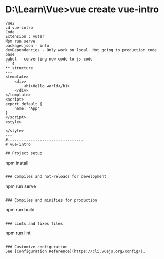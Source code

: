 # D:\Learn\Vue>vue create vue-intro
```
Vue2
cd vue-intro
Code .
Extension : vuter 
Npm run serve
package.json - info
devDependencies - Only work on local. Not going to production code base
babel - converting new code to js code
```4
** structure
---
<template>
    <div>
        <h1>Hello world</h1>
    </div>
</template>
<script>
export default {
    name: 'App'
}
</script>
<style>

</style>
---
#---------------------------------
# vue-intro

## Project setup
```
npm install
```

### Compiles and hot-reloads for development
```
npm run serve
```

### Compiles and minifies for production
```
npm run build
```

### Lints and fixes files
```
npm run lint
```

### Customize configuration
See [Configuration Reference](https://cli.vuejs.org/config/).
